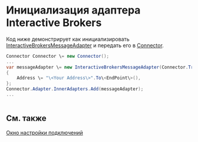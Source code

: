 # Инициализация адаптера Interactive Brokers

Код ниже демонстрирует как инициализировать [InteractiveBrokersMessageAdapter](../api/StockSharp.InteractiveBrokers.InteractiveBrokersMessageAdapter.html) и передать его в [Connector](../api/StockSharp.Algo.Connector.html).

```cs
Connector Connector \= new Connector();				
...				
var messageAdapter \= new InteractiveBrokersMessageAdapter(Connector.TransactionIdGenerator)
{
	Address \= "\<Your Address\>".To\<EndPoint\>(),
};
Connector.Adapter.InnerAdapters.Add(messageAdapter);
...	
							
```

## См. также

[Окно настройки подключений](API_UI_ConnectorWindow.md)
